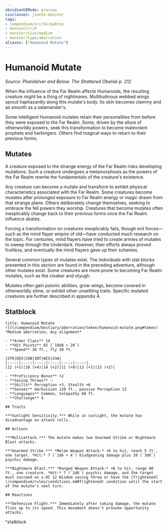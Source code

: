 ```yaml
---
obsidianUIMode: preview
cssclasses: json5e-monster
tags:
- compendium/src/5e/pabtso
- monster/cr/4
- monster/size/medium
- monster/type/aberration
aliases: ["Humanoid Mutate"]
---
```

# Humanoid Mutate
*Source: Phandelver and Below: The Shattered Obelisk p. 212*  

When the influence of the Far Realm affects Humanoids, the resulting creature might be a thing of nightmares. Multitudinous webbed wings sprout haphazardly along this mutate's body. Its skin becomes clammy and as smooth as a salamander's.

Some intelligent Humanoid mutates retain their personalities from before they were exposed to the Far Realm. Some, driven by the allure of otherworldly powers, seek this transformation to become malevolent prophets and harbingers. Others find magical ways to return to their previous forms.

## Mutates

A creature exposed to the strange energy of the Far Realm risks developing mutations. Such a creature undergoes a metamorphosis as the powers of the Far Realm rewrite the fundamentals of the creature's existence.

Any creature can become a mutate and transform to exhibit physical characteristics associated with the Far Realm. Some creatures become mutates after prolonged exposure to Far Realm energy or magic drawn from that strange plane. Others deliberately change themselves, seeking to embrace the fell powers they worship. Creatures that become mutates often inexplicably change back to their previous forms once the Far Realm influence abates.

Forcing a transformation on creatures inexplicably fails, though evil forces—such as the mind flayer empire of old—have conducted much research on the topic. For centuries, mind flayers have tried to create armies of mutates to sweep through the Underdark. However, their efforts always proved fruitless, and eventually the mind flayers gave up their schemes.

Several common types of mutates exist. The individuals with stat blocks presented in this section are found in the preceding adventure, although other mutates exist. Some creatures are more prone to becoming Far Realm mutates, such as the cloaker and otyugh.

Mutates often gain psionic abilities, grow wings, become covered in otherworldly slime, or exhibit other unsettling traits. Specific mutated creatures are further described in appendix A.

## Statblock

```ad-statblock
title: Humanoid Mutate
![](/compendium/bestiary/aberration/token/humanoid-mutate.png#token)
*Medium aberration, Any alignment*

- **Armor Class** 14 
- **Hit Points** 65 (`10d8 + 20`)
- **Speed** 30 ft., fly 30 ft.

|STR|DEX|CON|INT|WIS|CHA|
|:---:|:---:|:---:|:---:|:---:|:---:|
|12 (+1)|18 (+4)|14 (+2)|11 (+0)|13 (+1)|15 (+2)|

- **Proficiency Bonus** +2
- **Saving Throws** ⏤
- **Skills** Perception +3, Stealth +6
- **Senses** darkvision 120 ft., passive Perception 13
- **Languages** Common, telepathy 60 ft.
- **Challenge** 4

## Traits

***Sunlight Sensitivity.*** While in sunlight, the mutate has disadvantage on attack rolls.

## Actions

***Multiattack.*** The mutate makes two Unarmed Strike or Nightmare Blast attacks.

***Unarmed Strike.*** *Melee Weapon Attack:* +6 to hit, reach 5 ft., one target. *Hit:* 7 (`1d6 + 4`) bludgeoning damage plus 10 (`3d6`) psychic damage.

***Nightmare Blast.*** *Ranged Weapon Attack:* +6 to hit, range 60 ft., one creature. *Hit:* 7 (`2d6`) psychic damage, and the target must succeed on a DC 12 Wisdom saving throw or have the [frightened](/compendium/rules/conditions.md#frightened) condition until the start of the mutate's next turn.

## Reactions

***Defensive Flight.*** Immediately after taking damage, the mutate flies up to its speed. This movement doesn't provoke opportunity attacks.
```
^statblock